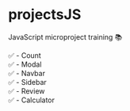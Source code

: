 # projectsJS

JavaScript microproject training :books:

:white_check_mark: - Count   </br>
:white_check_mark: - Modal   </br>
:white_check_mark: - Navbar  </br>
:white_check_mark: - Sidebar </br>
:white_check_mark: - Review  </br>
:white_check_mark: - Calculator</br>
